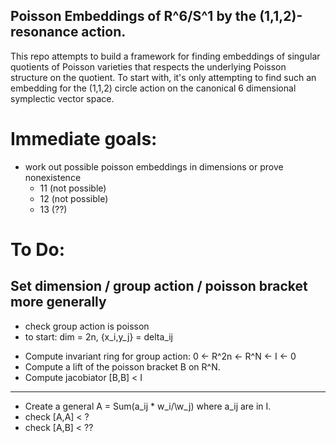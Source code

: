## Poisson Embeddings of R^6/S^1 by the (1,1,2)-resonance action.

This repo attempts to build a framework for finding embeddings of singular quotients of Poisson varieties that respects the underlying Poisson structure on the quotient.  To start with, it's only attempting to find such an embedding for the (1,1,2) circle action on the canonical 6 dimensional symplectic vector space.

# Immediate goals:
* work out possible poisson embeddings in dimensions or prove nonexistence
    - 11 (not possible)
    - 12 (not possible)
    - 13 (??)

# To Do:

## Set dimension / group action / poisson bracket more generally
* check group action is poisson
* to start: dim = 2n, {x_i,y_j} = delta_ij

- Compute invariant ring for group action: 0 <- R^2n <- R^N <- I <- 0
- Compute a lift of the poisson bracket B on R^N.
- Compute jacobiator [B,B] < I
---
- Create a general A = Sum(a_ij * w_i/\w_j) where a_ij are in I.
- check [A,A] < ?
- check [A,B] < ??

